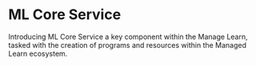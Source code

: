 # ML Core Service

Introducing ML Core Service a key component within the Manage Learn, tasked with the creation of programs and resources within the Managed Learn ecosystem.
